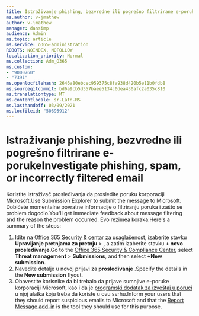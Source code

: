```yaml
---
title: Istraživanje phishing, bezvredne ili pogrešno filtrirane e-poruke
ms.author: v-jmathew
author: v-jmathew
manager: dansimp
audience: Admin
ms.topic: article
ms.service: o365-administration
ROBOTS: NOINDEX, NOFOLLOW
localization_priority: Normal
ms.collection: Adm_O365
ms.custom:
- "9000760"
- "7391"
ms.openlocfilehash: 2646a80ebcec959375c8fa938d420b5e11b0fdb8
ms.sourcegitcommit: bd6a9cb5d357baee5134c0dea430afc2a035c810
ms.translationtype: MT
ms.contentlocale: sr-Latn-RS
ms.lasthandoff: 03/09/2021
ms.locfileid: "50695912"
---
```

# <a name="investigate-phishing-spam-or-incorrectly-filtered-email"></a><span data-ttu-id="21507-102">Istraživanje phishing, bezvredne ili pogrešno filtrirane e-poruke</span><span class="sxs-lookup"><span data-stu-id="21507-102">Investigate phishing, spam, or incorrectly filtered email</span></span>

<span data-ttu-id="21507-103">Koristite istraživač prosleđivanja da prosledite poruku korporaciji Microsoft.</span><span class="sxs-lookup"><span data-stu-id="21507-103">Use Submission Explorer to submit the message to Microsoft.</span></span> <span data-ttu-id="21507-104">Dobićete momentalne povratne informacije o filtriranju poruka i zašto se problem dogodio.</span><span class="sxs-lookup"><span data-stu-id="21507-104">You'll get immediate feedback about message filtering and the reason the problem occurred.</span></span> <span data-ttu-id="21507-105">Evo rezimea koraka:</span><span class="sxs-lookup"><span data-stu-id="21507-105">Here's a summary of the steps:</span></span>

1. <span data-ttu-id="21507-106">Idite na [Office 365 Security & centar za usaglašenost](https://go.microsoft.com/fwlink/p/?linkid=2077143), izaberite stavku **Upravljanje pretnjama za pretnju**  >  , a zatim izaberite stavku **+ novo prosleđivanje**.</span><span class="sxs-lookup"><span data-stu-id="21507-106">Go to the [Office 365 Security & Compliance Center](https://go.microsoft.com/fwlink/p/?linkid=2077143), select **Threat management** > **Submissions**, and then select **+New submission**.</span></span>
2. <span data-ttu-id="21507-107">Navedite detalje u novoj prijavi za **prosleđivanje** .</span><span class="sxs-lookup"><span data-stu-id="21507-107">Specify the details in the **New submission** flyout.</span></span>
3. <span data-ttu-id="21507-108">Obavestite korisnike da bi trebalo da prijave sumnjive e-poruke korporaciji Microsoft, kao i da je [programski dodatak za izveštaj u poruci](https://go.microsoft.com/fwlink/?linkid=2092385) u njoj alatka koju treba da koriste u ovu svrhu.</span><span class="sxs-lookup"><span data-stu-id="21507-108">Inform your users that they should report suspicious emails to Microsoft and that the [Report Message add-in](https://go.microsoft.com/fwlink/?linkid=2092385) is the tool they should use for this purpose.</span></span>
